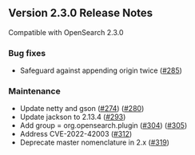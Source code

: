 ## Version 2.3.0 Release Notes

Compatible with OpenSearch 2.3.0

### Bug fixes
* Safeguard against appending origin twice ([#285](https://github.com/opensearch-project/performance-analyzer/pull/285))

### Maintenance
* Update netty and gson ([#274](https://github.com/opensearch-project/performance-analyzer/pull/274)) ([#280](https://github.com/opensearch-project/performance-analyzer/pull/280))
* Update jackson to 2.13.4 ([#293](https://github.com/opensearch-project/performance-analyzer/pull/293))
* Add group = org.opensearch.plugin ([#304](https://github.com/opensearch-project/performance-analyzer/pull/304)) ([#305](https://github.com/opensearch-project/performance-analyzer/pull/305))
* Address CVE-2022-42003 ([#312](https://github.com/opensearch-project/performance-analyzer/pull/312))
* Deprecate master nomenclature in 2.x ([#319](https://github.com/opensearch-project/performance-analyzer/pull/319))

